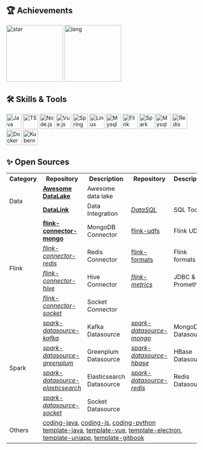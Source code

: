 <h2>🏆 Achievements</h2>
<div>
  <img height="150" src="https://github-readme-stats.vercel.app/api?username=jinsyin&show_icons=true&custom_title=GitHub%20Statistics"  alt="star"/>
  <img height="150" src="https://github-readme-stats.vercel.app/api/top-langs/?username=jinsyin&layout=compact&custom_title=Programming%20Languages" alt="lang" />
</div>


<h2>🛠 Skills & Tools</h2>
<p>
	<!-- https://github.com/devicons/devicon -->
	<!-- https://github.com/VectorLogoZone/vectorlogozone -->
	<img src="https://cdn.jsdelivr.net/gh/devicons/devicon@latest/icons/java/java-original.svg" alt="Java" width="40" height="40"  />
	<img src="https://www.vectorlogo.zone/logos/typescriptlang/typescriptlang-icon.svg" alt="TS" width="40" height="40" />
	<img src="https://www.vectorlogo.zone/logos/nodejs/nodejs-icon.svg" alt="Node.js" width="40" height="40" />
	<img src="https://www.vectorlogo.zone/logos/vuejs/vuejs-icon.svg" alt="Vue.js" width="40" height="40" />
	<img src="https://www.vectorlogo.zone/logos/springio/springio-icon.svg" alt="Spring" width="40" height="40" />
	<img src="https://www.vectorlogo.zone/logos/linux/linux-icon.svg" alt="Linux" width="40" height="40" />
	<img src="https://www.vectorlogo.zone/logos/apache_hadoop/apache_hadoop-icon.svg" alt="Mysql" width="40" height="40" />
	<img src="https://www.vectorlogo.zone/logos/apache_flink/apache_flink-ar21.svg" alt="Flink" width="40" height="40" />
	<img src="https://www.vectorlogo.zone/logos/apache_spark/apache_spark-icon.svg" alt="Spark" width="40" height="40" />
	<img src="https://www.vectorlogo.zone/logos/mysql/mysql-icon.svg" alt="Mysql" width="40" height="40" />
	<img src="https://www.vectorlogo.zone/logos/redis/redis-icon.svg" alt="Redis" width="40" height="40" />
	<img src="https://www.vectorlogo.zone/logos/docker/docker-icon.svg" alt="Docker" width="40" height="40" />
	<img src="https://www.vectorlogo.zone/logos/kubernetes/kubernetes-icon.svg" alt="Kubernetes" width="40" height="40" />
</p>


<h2>✨ Open Sources</h2>
<table>
    <tr>
        <th><b>Category</b></th>
        <th><b>Repository</b></th>
        <th><b>Description</b></th>
	<th><b>Repository</b></th>
        <th><b>Description</b></th>
    </tr>
    <tr>
        <td rowspan="2">Data</td>
	<td><a href="https://github.com/jinsyin/awesome-datalake"><b>Awesome DataLake</b></a></td>
	<td>Awesome data lake</td>
    </tr>
    <tr>
        <td><a href="https://github.com/JinsYin/datalink"><b>DataLink</b></a></td>
        <td>Data Integration</td>
	<td><a href="https://github.com/JinsYin/datasql"><i>DataSQL</i></a></td>
        <td>SQL Tools</td>
    </tr>
    <tr>
        <td rowspan="4">Flink</td>
        <td><a href="https://github.com/JinsYin/flink-connector-mongo"><b>flink-connector-mongo</b></a></td>
        <td>MongoDB Connector</td>
	<td><a href="https://github.com/JinsYin/flink-udfs">flink-udfs</a></td>
        <td>Flink UDFs</td>
    </tr>
    <tr>
        <td><a href="https://github.com/JinsYin/flink-connector-redis"><i>flink-connector-redis</i></a></td>
        <td>Redis Connector</td>
	<td><a href="https://github.com/JinsYin/flink-formats">flink-formats</a></td>
        <td>Flink formats</td>
    </tr>
    <tr>
        <td><a href="https://github.com/JinsYin/flink-connector-hive"><i>flink-connector-hive</i></a></td>
        <td>Hive Connector</td>
	<td><a href="https://github.com/JinsYin/flink-metrics"><i>flink-metrics</i></a></td>
        <td>JDBC & Prometheus</td>
    </tr>
    <tr>
        <td><a href="https://github.com/JinsYin/flink-connector-socket"><i>flink-connector-socket</i></a></td>
        <td>Socket Connector</td>
	<td></td>
        <td></td>
    </tr>
    <tr>
        <td rowspan="4">Spark</td>
        <td><a href="https://github.com/JinsYin/spark-datasource-kafka"><i>spark-datasource-kafka</i></a></td>
        <td>Kafka Datasource</td>
	<td><a href="https://github.com/JinsYin/spark-datasource-mongo"><i>spark-datasource-mongo</i></a></td>
        <td>MongoDB Datasource</td>
    </tr>
    <tr>
	<td><a href="https://github.com/JinsYin/spark-datasource-greenplum"><i>spark-datasource-greenplum</i></a></td>
        <td>Greenplum Datasource</td>
	<td><a href="https://github.com/JinsYin/spark-datasource-hbase"><i>spark-datasource-hbase</i></a></td>
        <td>HBase Datasource</td>
    </tr>
    <tr>
        <td><a href="https://github.com/JinsYin/spark-datasource-elasticsearch"><i>spark-datasource-elasticsearch</i></a></td>
        <td>Elasticsearch Datasource</td>
	<td><a href="https://github.com/JinsYin/spark-datasource-redis"><i>spark-datasource-redis</i></a></td>
        <td>Redis Datasource</td>
    </tr>
    <tr>
        <td><a href="https://github.com/JinsYin/spark-datasource-socket"><i>spark-datasource-socket</i></a></td>
        <td>Socket Datasource</td>
	<td></td>
        <td></td>
    </tr>
    <tr>
	<td rowspan="2">Others</td>
	<td colspan="4">
	   <a href="https://github.com/JinsYin/coding-java">coding-java</a><span>, </span>
	   <a href="https://github.com/JinsYin/coding-js">coding-js</a><span>, </span>
	   <a href="https://github.com/JinsYin/coding-python">coding-python</a>
	   <br/>
	   <a href="https://github.com/JinsYin/template-java">template-java</a><span>, </span>
	   <a href="https://github.com/JinsYin/template-vue">template-vue</a><span>, </span>
	   <a href="https://github.com/JinsYin/template-electron">template-electron</a><span>, </span>
	   <a href="https://github.com/JinsYin/template-uniapp">template-uniapp</a><span>, </span>
	   <a href="https://github.com/JinsYin/template-gitbook">template-gitbook</a>
	</td>
    </tr>
</table>
